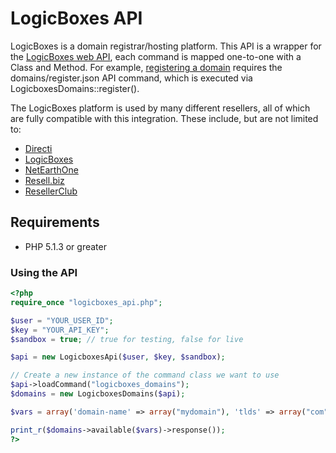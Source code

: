 # LogicBoxes API #

LogicBoxes is a domain registrar/hosting platform. This API is a wrapper for the [LogicBoxes web API](http://manage.logicboxes.com/kb/answer/744), each command is mapped one-to-one with a Class and Method. For example, [registering a domain](http://manage.logicboxes.com/kb/answer/752) requires the domains/register.json API command, which is executed via LogicboxesDomains::register().

The LogicBoxes platform is used by many different resellers, all of which are fully compatible with this integration. These include, but are not limited to:

- [Directi](http://manage.directi.com/kb/answer/744)
- [LogicBoxes](http://manage.logicboxes.com/kb/answer/744)
- [NetEarthOne](http://manage.netearthone.com/kb/answer/744)
- [Resell.biz](http://cp.us2.net/kb/answer/744)
- [ResellerClub](http://manage.resellerclub.com/kb/answer/744)


## Requirements ##

* PHP 5.1.3 or greater

### Using the API ###

```php
<?php
require_once "logicboxes_api.php";

$user = "YOUR_USER_ID";
$key = "YOUR_API_KEY";
$sandbox = true; // true for testing, false for live

$api = new LogicboxesApi($user, $key, $sandbox);

// Create a new instance of the command class we want to use
$api->loadCommand("logicboxes_domains");
$domains = new LogicboxesDomains($api);

$vars = array('domain-name' => array("mydomain"), 'tlds' => array("com"));

print_r($domains->available($vars)->response());
?>
```